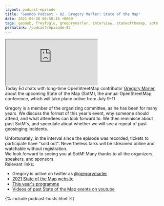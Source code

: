 ```yaml
--- 
layout: podcast-episode
title: "Geomob Podcast - 82. Gregory Marler: State of the Map"
date: 2021-06-28 06:50:16 +0000
tags: geomob, freyfogle, gregorymarler, interview, stateofthemap, sotm, openstreetmap, SotM2021,
permalink: /podcast/episode-82
---
```


<iframe class="castos-iframe-player" src="https://5e2e9055a029d5-78101471.castos.com/player/515384"></iframe>

<div class="pt20">
Today Ed chats with long-time OpenStreetMap contributor
<a href="https://twitter.com/gregorymarler">Gregory Marler</a> about
the upcoming State of the Map (SotM), the annual OpenStreetMap conference,
which will take place online from July 9-11. 

Gregory is a member of the organizing committee, as he has been for many years.
We discuss the format of this year's event, why someone should attend,
and what attendees can look forward to. We then reminisce about past SotM's,
and speculate about whether we will see a repeat of past geosinging
incidents.
<div class="pt10">
Unfortunately, in the interval since the episode was recorded, tickets to
participate have "sold out". Nevertheless talks will be streamed online and
watchable without registration. 
</div>

<div class="pt10">
We look forward to seeing you at SotM! Many thanks to all the organizers,
speakers, and sponsors.
</div>

</div>

<div class="pt20">
  Relevant links:
  <ul>
    <li class="pt10">Gregory is active on twitter as <a href="https://twitter.com/gregorymarler">@gregorymarler</a></li>
    <li class="pt10"><a href="https://2021.stateofthemap.org/">2021 State of the Map website</a></li>
    <li class="pt10"><a href="https://2021.stateofthemap.org/programme/">This year's programme</a></li>
    <li class="pt10"><a href="https://www.youtube.com/c/StateoftheMap/playlists">Videos of past State of the Map events on youtube</a></li>
    
  </ul>  
</div>

{% include podcast-hosts.html %}













